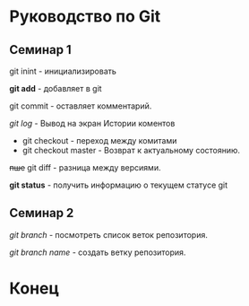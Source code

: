 # Руководство по Git

## Семинар 1
 git inint - инициализировать

**git add** - добавляет в git

 git commit - оставляет комментарий.

*git log* - Вывод на экран Истории коментов

* git checkout - переход между комитами
* git checkout master - Возврат к актуальному состоянию.

~~пше~~ git diff - разница между версиями.

__git status__ - получить информацию о текущем статусе git

## Семинар 2
*git branch* - посмотреть список веток репозитория.

*git branch name* - создать ветку репозитория.
# Конец

